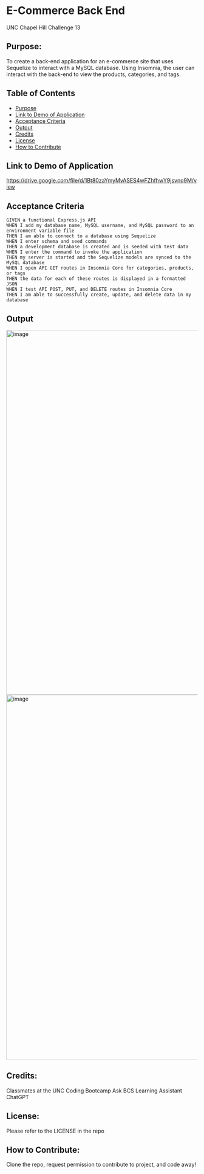 # E-Commerce Back End
UNC Chapel Hill Challenge 13

## Purpose:
To create a back-end application for an e-commerce site that uses Sequelize to interact with a MySQL database. Using Insomnia, the user can interact with the back-end to view the products, categories, and tags. 

## Table of Contents
- [Purpose](#purpose)
- [Link to Demo of Application](#link-to-demo-of-application)
- [Acceptance Criteria](#acceptance-criteria)
- [Output](#output)
- [Credits](#credits)
- [License](#license)
- [How to Contribute](#how-to-contribute)

## Link to Demo of Application
https://drive.google.com/file/d/1Bt80zaYmyMvASES4wFZhfhwY9jsvnq9M/view

## Acceptance Criteria
```
GIVEN a functional Express.js API
WHEN I add my database name, MySQL username, and MySQL password to an environment variable file
THEN I am able to connect to a database using Sequelize
WHEN I enter schema and seed commands
THEN a development database is created and is seeded with test data
WHEN I enter the command to invoke the application
THEN my server is started and the Sequelize models are synced to the MySQL database
WHEN I open API GET routes in Insomnia Core for categories, products, or tags
THEN the data for each of these routes is displayed in a formatted JSON
WHEN I test API POST, PUT, and DELETE routes in Insomnia Core
THEN I am able to successfully create, update, and delete data in my database
```

## Output
<img width="959" alt="image" src="https://github.com/elaine-luckey/E-Commerce-Back-End/assets/134161776/b942537c-838d-4383-8e5d-a44733d6bfe8">

<img width="960" alt="image" src="https://github.com/elaine-luckey/E-Commerce-Back-End/assets/134161776/334e3055-6af3-4acb-8219-1c4cdd14a1c8">


## Credits:
Classmates at the UNC Coding Bootcamp
Ask BCS Learning Assistant
ChatGPT

## License: 
Please refer to the LICENSE in the repo

## How to Contribute:
Clone the repo, request permission to contribute to project, and code away!
